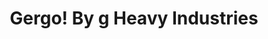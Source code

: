 ---
layout: layouts/keymapdb_entry.njk
OS: []
keymapAuthor: germ
firmware: QMK
hasHomeRowMods: False
hasLetterOnThumb: False
keymapImage: https://4.bp.blogspot.com/-889nMXxgSM0/XCNxwnO5kUI/AAAAAAAA6mI/tZbWgZVCBW0dyZOCGJDkjN06DVax7j8XwCLcBGAs/s1600/48422820_967732713413298_485744639215665152_n.jpg
imageDate: idk
keyCount: 50
keyboard: Gergo
baseLayouts: ["QWERTY"]
languages: ['English']
layerCount: 4
title: "Gergo! By g Heavy Industries"
isSplit: False
stagger: columnar
summary: 
keymapUrl: https://github.com/germ/qmk_firmware/tree/master/keyboards/gergo/keymaps/germ
writeup: https://github.com/germ/qmk_firmware/tree/master/keyboards/gergo/keymaps/germ/readme.md
---